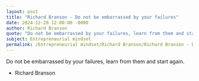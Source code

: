 ```yaml
---
layout: post
title: "Richard Branson - Do not be embarrassed by your failures"
date: 2024-12-28 12:00:00 -0000
author: Richard Branson
quote: "Do not be embarrassed by your failures, learn from them and start again."
subject: Entrepreneurial mindset
permalink: /Entrepreneurial mindset/Richard Branson/Richard Branson - Do not be embarrassed by your failures
---
```


Do not be embarrassed by your failures, learn from them and start again.

- Richard Branson
